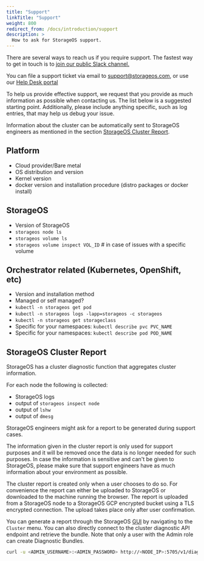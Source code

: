 ```yaml
---
title: "Support"
linkTitle: "Support"
weight: 800
redirect_from: /docs/introduction/support
description: >
  How to ask for StorageOS support.
---
```


There are several ways to reach us if you require support. The fastest way to
get in touch is to [join our public Slack
channel.](https://slack.storageos.com) <script async defer
src="http://slack.storageos.com/slackin.js"></script>

You can file a support ticket via email to [
support@storageos.com](mailto:support@storageos.com), or use our [Help Desk
portal](https://support.storageos.com)

To help us provide effective support, we request that you provide as much
information as possible when contacting us. The list below is a suggested
starting point. Additionally, please include anything specific, such as log
entries, that may help us debug your issue. 

Information about the cluster can be automatically sent to StorageOS engineers
as mentioned in the section [StorageOS Cluster
Report](/docs/support/contactus#storageos-cluster-report).

## Platform
- Cloud provider/Bare metal
- OS distribution and version
- Kernel version
- docker version and installation procedure (distro packages or docker install)

## StorageOS 
- Version of StorageOS
- `storageos node ls`
- `storageos volume ls`
- `storageos volume inspect VOL_ID` # in case of issues with a specific volume

## Orchestrator related (Kubernetes, OpenShift, etc)
- Version and installation method
- Managed or self managed?
- `kubectl -n storageos get pod` 
- `kubectl -n storageos logs -lapp=storageos -c storageos`
- `kubectl -n storageos get storageclass`
- Specific for your namespaces: `kubectl describe pvc PVC_NAME` 
- Specific for your namespaces: `kubectl describe pod POD_NAME` 

## StorageOS Cluster Report

StorageOS has a cluster diagnostic function that aggregates cluster information.

For each node the following is collected:

- StorageOS logs
- output of `storageos inspect node`
- output of `lshw`
- output of `dmesg`

StorageOS engineers might ask for a report to be generated during
support cases.

The information given in the cluster report is only used for support purposes
and it will be removed once the data is no longer needed for such purposes.
In case the information is sensitive and can't be given to StorageOS, please
make sure that support engineers have as much information about your
environment as possible.

The cluster report is created only when a user chooses to do so. For
convenience the report can either be uploaded to StorageOS or downloaded to the
machine running the browser. The report is uploaded from a StorageOS node to a
StorageOS GCP encrypted bucket using a TLS encrypted connection. The upload
takes place only after user confirmation.

You can generate a report through the StorageOS [GUI](/docs/reference/gui) by
navigating to the `Cluster` menu. You can also directly connect to the cluster
diagnostic API endpoint and retrieve the bundle. Note that only a user with the
Admin role can create Diagnostic Bundles.
```bash 
curl -u <ADMIN_USERNAME>:<ADMIN_PASSWORD> http://<NODE_IP>:5705/v1/diagnostics/cluster -o diagnostic.tar
```
